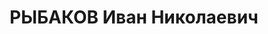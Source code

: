 ---
title: РЫБАКОВ Иван Николаевич
description: "Род. в 1906, Куйбышевская обл., Чердаклинский р-н, с. Архангельское,\
  \ русский, обр.: высшее, б/п. Проживал: Томск. Индустриальный институт, ассистент\
  \ института \n  Арестован 28.08.1936. Обв.: троцк. фаш-терр. орг-я. Приговор: 28.04.1937\
  \ – ВМН. Расстрелян 28.04.1937. \n  Реабилитирован 12.07.1957"
---